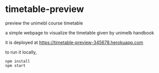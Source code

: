 # timetable-preview
preview the unimebl course timetable

a simple webpage to visualize the timetable given by unimelb handbook

it is deployed at https://timetable-preview-345678.herokuapp.com

to run it locally,

```
npm install
npm start
```
